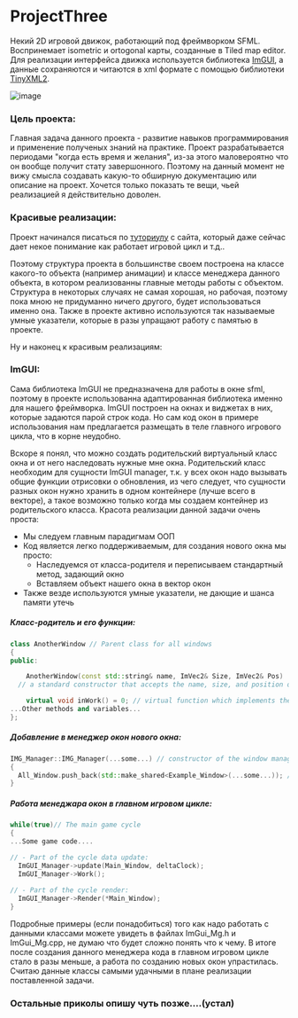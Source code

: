 # ProjectThree
Некий 2D игровой движок, работающий под фреймворком SFML. Воспринемает isometric и ortogonal карты, созданные в Tiled map editor.
Для реализации интерфейса движка используется библиотека [ImGUI](https://github.com/eliasdaler/imgui-sfml), а данные сохраняются и читаются в xml формате с помощью библиотеки [TinyXML2](https://github.com/leethomason/tinyxml2).

![image](https://user-images.githubusercontent.com/57567072/157476781-ce84073d-d0e6-449b-9af3-ba689a18a808.png)

### Цель проекта:
Главная задача данного проекта - развитие навыков программирования и применение полученых знаний на практике. 
Проект разрабатывается периодами "когда есть время и желания", из-за этого маловероятно что он вообще получит стату завершонного.
Поэтому на данный момент не вижу смысла создавать какую-то обширную документацию или описание на проект.
Хочется только показать те вещи, чьей реализацией я действительно доволен.

### Красивые реализации:
Проект начинался писаться по [туториулу](https://kychka-pc.ru/sfml/urok-1-podklyuchenie-biblioteki-k-srede-razrabotki-visual-studio-2013.html) с сайта, который даже сейчас дает некое понимание как работает игровой цикл и т.д..

Поэтому структура проекта в большинстве своем построена на классе какого-то объекта (например анимации) и классе менеджера данного объекта, в котором реализованны главные методы работы с объектом. 
Структура в некоторых случаях не самая хорошая, но рабочая, поэтому пока мною не придуманно ничего другого, будет использоваться именно она.
Также в проекте активно используются так называемые умные указатели, которые в разы упращают работу с памятью в проекте. 

Ну и наконец к красивым реализациям:

### ImGUI:
Сама библиотека ImGUI не предназначена для работы в окне sfml, поэтому в проекте использованна адаптированная библиотека именно для нашего фреймворка.
ImGUI построен на окнах и виджетах в них, которые задаются парой строк кода. Но сам код окон в примере использования нам предлагается размещать в теле главного игрового цикла, что в корне неудобно.

Вскоре я понял, что можно создать родительский виртуальный класс окна и от него наследовать нужные мне окна.
Родительский класс необходим для сущности ImGUI manager, т.к. у всех окон надо вызывать общие функции отрисовки о обновления, из чего следует, что сущности разных окон нужно хранить в одном контейнере (лучше всего в векторе), а такое возможно только когда мы создаем контейнер из родительского класса. 
Красота реализации данной задачи очень проста:
- Мы следуем главным парадигмам ООП
- Код является легко поддерживаемым, для создания нового окна мы просто:
  - Наследуемся от класса-родителя и переписываем стандартный метод, задающий окно
  - Вставляем объект нашего окна в вектор окон
- Также везде используются умные указатели, не дающие и шанса памяти утечь
##### Класс-родитель и его функции:
```c++
class AnotherWindow // Parent class for all windows
{
public:

	AnotherWindow(const std::string& name, ImVec2& Size, ImVec2& Pos) : name_Windows(name), WinSize(Size), WinPos(Pos) {}
  // a standard constructor that accepts the name, size, and position of the window

	virtual void inWork() = 0; // virtual function which implements the functionality of the window
...Other methods and variables...
};
```
##### Добавление в менеджер окон нового окна:
```c++
IMG_Manager::IMG_Manager(...some...) // constructor of the window manager class
{
  All_Window.push_back(std::make_shared<Example_Window>(...some...)); // adding a new window to the window vector
}
```
##### Работа менеджара окон в главном игровом цикле:
```c++
while(true)// The main game cycle
{
...Some game code....

// - Part of the cycle data update:
  ImGUI_Manager->update(Main_Window, deltaClock);
  ImGUI_Manager->Work();
  
// - Part of the cycle render:
  ImGUI_Manager->Render(*Main_Window);
}
```

Подробные примеры (если понадобиться) того как надо работать с данными классами можете увидеть в файлах ImGui_Mg.h и ImGui_Mg.cpp, не думаю что будет сложно понять что к чему. 
В итоге после создания данного менеджера кода в главном игровом цикле стало в разы меньше, а работа по созданию новых окон упрастилась.
Считаю данные классы самыми удачными в плане реализации поставленной задачи.

### Остальные приколы опишу чуть позже....(устал)

